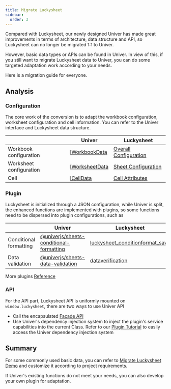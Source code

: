 ```yaml
---
title: Migrate Luckysheet
sidebar:
  order: 3
---
```


Compared with Luckysheet, our newly designed Univer has made great improvements in terms of architecture, data structure and API, so Luckysheet can no longer be migrated 1:1 to Univer.

However, basic data types or APIs can be found in Univer. In view of this, if you still want to migrate Luckysheet data to Univer, you can do some targeted adaptation work according to your needs.

Here is a migration guide for everyone.

## Analysis

### Configuration

The core work of the conversion is to adapt the workbook configuration, worksheet configuration and cell information. You can refer to the Univer interface and Luckysheet data structure.

| | Univer | Luckysheet |
|-------|----------------|------------|
| Workbook configuration | [IWorkbookData](/api/core/interfaces/IWorkbookData.html) | [Overall Configuration](https://dream-num.github.io/LuckysheetDocs/guide/config.html) |
| Worksheet configuration | [IWorksheetData](/api/core/interfaces/IWorksheetData.html) | [Sheet Configuration](https://dream-num.github.io/LuckysheetDocs/guide/sheet.html) |
| Cell | [ICellData](/api/core/interfaces/ICellData.html) | [Cell Attributes](https://dream-num.github.io/LuckysheetDocs/guide/cell.html) |

### Plugin

Luckysheet is initialized through a JSON configuration, while Univer is split, the enhanced functions are implemented with plugins, so some functions need to be dispersed into plugin configurations, such as

| | Univer | Luckysheet |
|-------|----------------|------------|
| Conditional formatting | [@univerjs/sheets-conditional-formatting](/api/sheets-conditional-formatting/) | [luckysheet_conditionformat_save](https://dream-num.github.io/LuckysheetDocs/guide/sheet.html#luckysheet-conditionformat-save) |
| Data validation | [@univerjs/sheets-data-validation](/api/sheets-data-validation/) | [dataverification](https://dream-num.github.io/LuckysheetDocs/zh/guide/sheet.html#dataverification) |

More plugins [Reference](/api/)

### API

For the API part, Luckysheet API is uniformly mounted on `window.luckysheet`, there are two ways to use Univer API

- Call the encapsulated [Facade API](/guides/facade/)
- Use Univer's dependency injection system to inject the plugin's service capabilities into the current Class. Refer to our [Plugin Tutorial](/guides/tutorials/csv-import-plugin/) to easily access the Univer dependency injection system

## Summary

For some commonly used basic data, you can refer to [Migrate Luckysheet Demo](/playground?title=Migrate%20Luckysheet) and customize it according to project requirements.

If Univer's existing functions do not meet your needs, you can also develop your own plugin for adaptation.